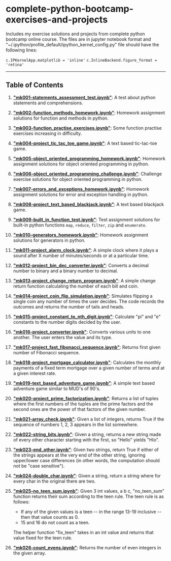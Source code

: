 # complete-python-bootcamp-exercises-and-projects

Includes my exercise solutions and projects from complete python bootcamp online course. The files are in jupyter notebook format and "~/.ipython/profile_default/ipython_kernel_config.py" file should have the following lines:

`c.IPKernelApp.matplotlib = 'inline'`
`c.InlineBackend.figure_format = 'retina'`

---

## Table of Contents

1. **["mk001-statements_assessment_test.ipynb"](https://github.com/karakose77/complete-python-bootcamp-exercises-and-projects/blob/master/mk001-statements_assessment_test.ipynb)**: A test about python statements and comprehensions.
2. **["mk002-function_methods_homework.ipynb"](https://github.com/karakose77/complete-python-bootcamp-exercises-and-projects/blob/master/mk002-function_methods_homework.ipynb)**: Homework assignment solutions for function and methods in python.
3. **["mk003-function_practise_exercises.ipynb"](https://github.com/karakose77/complete-python-bootcamp-exercises-and-projects/blob/master/mk003-function_practise_exercises.ipynb)**: Some function practise exercises increasing in difficulty.
4. **["mk004-project_tic_tac_toe_game.ipynb"](https://github.com/karakose77/complete-python-bootcamp-exercises-and-projects/blob/master/mk004-project_tic_tac_toe_game.ipynb)**: A text based tic-tac-toe game.
5. **["mk005-object_oriented_programming_homework.ipynb"](https://github.com/karakose77/complete-python-bootcamp-exercises-and-projects/blob/master/mk005-object_oriented_programming_homework.ipynb)**: Homework assignment solutions for object oriented programming in python.
6. **["mk006-object_oriented_programming_challenge.ipynb"](https://github.com/karakose77/complete-python-bootcamp-exercises-and-projects/blob/master/mk006-object_oriented_programming_challenge.ipynb)**: Challenge exercise solutions for object oriented programming in python.
7. **["mk007-errors_and_exceptions_homework.ipynb"](https://github.com/karakose77/complete-python-bootcamp-exercises-and-projects/blob/master/mk007-errors_and_exceptions_homework.ipynb)**: Homework assignment solutions for error and exception handling in python.
8. **["mk008-project_text_based_blackjack.ipynb"](https://github.com/karakose77/complete-python-bootcamp-exercises-and-projects/blob/master/mk008-project_text_based_blackjack.ipynb)**: A text based blackjack game.
9. **["mk009-built_in_function_test.ipynb"](https://github.com/karakose77/complete-python-bootcamp-exercises-and-projects/blob/master/mk009-built_in_function_test.ipynb)**: Test assignment solutions for built-in python functions `map`, `reduce`, `filter`, `zip` and `enumerate`.
10. **["mk010-generators_homework.ipynb"](https://github.com/karakose77/complete-python-bootcamp-exercises-and-projects/blob/master/mk010-generators_homework.ipynb)**: Homework assignment solutions for generators in python.
11. **["mk011-project_alarm_clock.ipynb"](https://github.com/karakose77/complete-python-bootcamp-exercises-and-projects/blob/master/mk011-project_alarm_clock.ipynb)**: A simple clock where it plays a sound after X number of minutes/seconds or at a particular time.
12. **["mk012-project_bin_dec_converter.ipynb"](https://github.com/karakose77/complete-python-bootcamp-exercises-and-projects/blob/master/mk012-project_bin_dec_converter.ipynb)**: Converts a decimal number to binary and a binary number to decimal.
13. **["mk013-project_change_return_program.ipynb"](https://github.com/karakose77/complete-python-bootcamp-exercises-and-projects/blob/master/mk013-project_change_return_program.ipynb)**: A simple change return function calculating the number of each bill and coin.
14. **["mk014-project_coin_flip_simulation.ipynb"](https://github.com/karakose77/complete-python-bootcamp-exercises-and-projects/blob/master/mk014-project_coin_flip_simulation.ipynb)**: Simulates flipping a single coin any number of times the user decides. The code records the outcomes and returns the number of tails and heads.
15. **["mk015-project_constant_to_nth_digit.ipynb"](https://github.com/karakose77/complete-python-bootcamp-exercises-and-projects/blob/master/mk015-project_constant_to_nth_digit.ipynb)**: Calculate "pi" and "e" constants to the number digits decided by the user.
16. **["mk016-project_converter.ipynb"](https://github.com/karakose77/complete-python-bootcamp-exercises-and-projects/blob/master/mk016-project_converter.ipynb)**: Converts various units to one another. The user enters the value and its type.
17. **["mk017-project_fast_fibonacci_sequence.ipynb"](https://github.com/karakose77/complete-python-bootcamp-exercises-and-projects/blob/master/mk017-project_fast_fibonacci_sequence.ipynb)**: Returns first given number of Fibonacci sequence.
18. **["mk018-project_mortgage_calculator.ipynb"](https://github.com/karakose77/complete-python-bootcamp-exercises-and-projects/blob/master/mk018-project_mortgage_calculator.ipynb)**: Calculates the monthly payments of a fixed term mortgage over a given number of terms and at a given interest rate.
19. **["mk019-text_based_adventure_game.ipynb"](https://github.com/karakose77/complete-python-bootcamp-exercises-and-projects/blob/master/mk019-text_based_adventure_game.ipynb)**: A simple text based adventure game similar to MUD's of 90's.
20. **["mk020-project_prime_factorization.ipynb"](https://github.com/karakose77/complete-python-bootcamp-exercises-and-projects/blob/master/mk020-project_prime_factorization.ipynb)**: Returns a list of tuples where the first numbers of the tuples are the prime factors and the second ones are the power of that factors of the given number.
21. **["mk021-array_check.ipynb"](https://github.com/karakose77/complete-python-bootcamp-exercises-and-projects/blob/master/mk021-array_check.ipynb)**: Given a list of integers, returns True if the sequence of numbers 1, 2, 3 appears in the list somewhere.
22. **["mk022-string_bits.ipynb"](https://github.com/karakose77/complete-python-bootcamp-exercises-and-projects/blob/master/mk022-string_bits.ipynb)**: Given a string, returns a new string made of every other character starting with the first, so "Hello" yields "Hlo".
23. **["mk023-end_other.ipynb"](https://github.com/karakose77/complete-python-bootcamp-exercises-and-projects/blob/master/mk023-end_other.ipynb)**: Given two strings, return True if either of the strings appears at the very end of the other string, ignoring upper/lower case differences (in other words, the computation should not be "case sensitive").
24. **["mk024-double_char.ipynb"](https://github.com/karakose77/complete-python-bootcamp-exercises-and-projects/blob/master/mk024-double_char.ipynb)**: Given a string, return a string where for every char in the original there are two.
25. **["mk025-no_teen_sum.ipynb"](https://github.com/karakose77/complete-python-bootcamp-exercises-and-projects/blob/master/mk025-no_teen_sum.ipynb)**: Given 3 int values, a b c, "no_teen_sum" function returns their sum according to the teen rule. The teen rule is as follows:
    * If any of the given values is a teen -- in the range 13-19 inclusive -- then that value counts as 0.
    * 15 and 16 do not count as a teen.

    The helper function "fix_teen" takes in an int value and returns that value fixed for the teen rule.
26. **["mk026-count_evens.ipynb"](https://github.com/karakose77/complete-python-bootcamp-exercises-and-projects/blob/master/mk026-count_evens.ipynb)**: Returns the number of even integers in the given array.